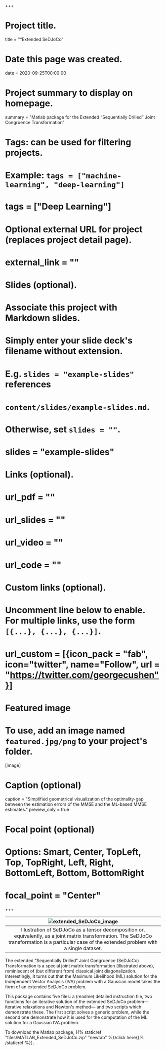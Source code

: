 +++
# Project title.
title = "“Extended SeDJoCo"

# Date this page was created.
date = 2020-09-25T00:00:00

# Project summary to display on homepage.
summary = "Matlab package for the Extended “Sequentially Drilled” Joint Congruence Transformation"

# Tags: can be used for filtering projects.
# Example: `tags = ["machine-learning", "deep-learning"]`
# tags = ["Deep Learning"]

# Optional external URL for project (replaces project detail page).
# external_link = ""

# Slides (optional).
#   Associate this project with Markdown slides.
#   Simply enter your slide deck's filename without extension.
#   E.g. `slides = "example-slides"` references
#   `content/slides/example-slides.md`.
#   Otherwise, set `slides = ""`.
# slides = "example-slides"

# Links (optional).
# url_pdf = ""
# url_slides = ""
# url_video = ""
# url_code = ""

# Custom links (optional).
#   Uncomment line below to enable. For multiple links, use the form `[{...}, {...}, {...}]`.
# url_custom = [{icon_pack = "fab", icon="twitter", name="Follow", url = "https://twitter.com/georgecushen"}]

# Featured image
# To use, add an image named `featured.jpg/png` to your project's folder.
[image]
  # Caption (optional)
  caption = "Simplified geometrical visualization of the optimality-gap between the estimation errors of the MMSE and the ML-based MMSE estimates."
  preview_only = true
  # Focal point (optional)
  # Options: Smart, Center, TopLeft, Top, TopRight, Left, Right, BottomLeft, Bottom, BottomRight
  # focal_point = "Center"

+++

| ![extended_SeDJoCo_image](/img/extended_SeDJoCo.jpg) |
|:--:|
| Illustration of SeDJoCo as a tensor decomposition or, equivalently, as a joint matrix transformation. The SeDJoCo transformation is a particular case of the extended problem with a single dataset. |

The extended “Sequentially Drilled” Joint Congruence (SeDJoCo) Transformation is a special joint matrix transformation (illustrated above), reminiscent of (but different from) classical joint diagonalization. Interestingly, it turns out that the Maximum Likelihood (ML) solution for the Independent Vector Analysis (IVA) problem with a Gaussian model takes the form of an extended SeDJoCo problem.

This package contains five files: a (readme) detailed instruction file, two functions for an iterative solution of the extended SeDJoCo problem—iterative relaxations and Newton's method— and two scripts which demonstrate these. The first script solves a generic problem, while the second one demonstrate how it is used for the computation of the ML solution for a Gaussian IVA problem.

To download the Matlab package, {{% staticref "files/MATLAB_Extended_SeDJoCo.zip" "newtab" %}}click here{{% /staticref %}}.
